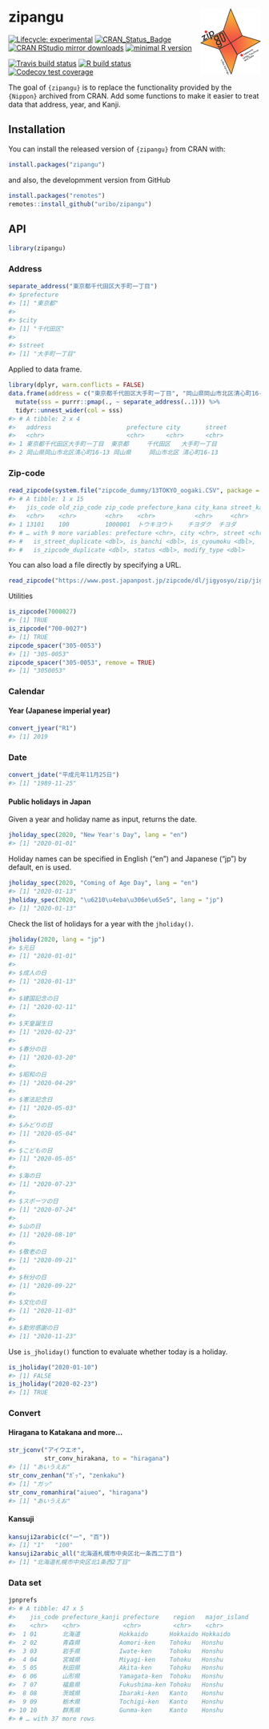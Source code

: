 
<!-- README.md is generated from README.Rmd. Please edit that file -->

# zipangu <img src="man/figures/logo.png" align="right" width="120px" />

<!-- badges: start -->

[![Lifecycle:
experimental](https://img.shields.io/badge/lifecycle-experimental-orange.svg)](https://www.tidyverse.org/lifecycle/#experimental)
[![CRAN\_Status\_Badge](http://www.r-pkg.org/badges/version/zipangu)](https://cran.r-project.org/package=zipangu)
[![CRAN RStudio mirror
downloads](http://cranlogs.r-pkg.org/badges/zipangu?color=FF5254)](https://cran.r-project.org/package=zipangu)
[![minimal R
version](https://img.shields.io/badge/R%3E%3D-3.2.0-blue.svg)](https://cran.r-project.org/)

[![Travis build
status](https://travis-ci.org/uribo/zipangu.svg?branch=master)](https://travis-ci.org/uribo/zipangu)
[![R build
status](https://github.com/uribo/zipangu/workflows/Pkgdown/badge.svg)](https://github.com/uribo/zipangu)
[![Codecov test
coverage](https://codecov.io/gh/uribo/zipangu/branch/master/graph/badge.svg)](https://codecov.io/gh/uribo/zipangu?branch=master)
<!-- badges: end -->

The goal of `{zipangu}` is to replace the functionality provided by the
`{Nippon}` archived from CRAN. Add some functions to make it easier to
treat data that address, year, and Kanji.

## Installation

You can install the released version of `{zipangu}` from CRAN with:

``` r
install.packages("zipangu")
```

and also, the developmment version from GitHub

``` r
install.packages("remotes")
remotes::install_github("uribo/zipangu")
```

## API

``` r
library(zipangu)
```

### Address

``` r
separate_address("東京都千代田区大手町一丁目")
#> $prefecture
#> [1] "東京都"
#> 
#> $city
#> [1] "千代田区"
#> 
#> $street
#> [1] "大手町一丁目"
```

Applied to data frame.

``` r
library(dplyr, warn.conflicts = FALSE)
data.frame(address = c("東京都千代田区大手町一丁目", "岡山県岡山市北区清心町16-13")) %>% 
  mutate(sss = purrr::pmap(., ~ separate_address(..1))) %>% 
  tidyr::unnest_wider(col = sss)
#> # A tibble: 2 x 4
#>   address                     prefecture city       street      
#>   <chr>                       <chr>      <chr>      <chr>       
#> 1 東京都千代田区大手町一丁目  東京都     千代田区   大手町一丁目
#> 2 岡山県岡山市北区清心町16-13 岡山県     岡山市北区 清心町16-13
```

### Zip-code

``` r
read_zipcode(system.file("zipcode_dummy/13TOKYO_oogaki.CSV", package = "zipangu"), "oogaki")
#> # A tibble: 1 x 15
#>   jis_code old_zip_code zip_code prefecture_kana city_kana street_kana
#>   <chr>    <chr>        <chr>    <chr>           <chr>     <chr>      
#> 1 13101    100          1000001  トウキヨウト    チヨダク  チヨダ     
#> # … with 9 more variables: prefecture <chr>, city <chr>, street <chr>,
#> #   is_street_duplicate <dbl>, is_banchi <dbl>, is_cyoumoku <dbl>,
#> #   is_zipcode_duplicate <dbl>, status <dbl>, modify_type <dbl>
```

You can also load a file directly by specifying a URL.

``` r
read_zipcode("https://www.post.japanpost.jp/zipcode/dl/jigyosyo/zip/jigyosyo.zip")
```

Utilities

``` r
is_zipcode(7000027)
#> [1] TRUE
is_zipcode("700-0027")
#> [1] TRUE
zipcode_spacer("305-0053")
#> [1] "305-0053"
zipcode_spacer("305-0053", remove = TRUE)
#> [1] "3050053"
```

### Calendar

#### Year (Japanese imperial year)

``` r
convert_jyear("R1")
#> [1] 2019
```

### Date

``` r
convert_jdate("平成元年11月25日")
#> [1] "1989-11-25"
```

#### Public holidays in Japan

Given a year and holiday name as input, returns the date.

``` r
jholiday_spec(2020, "New Year's Day", lang = "en")
#> [1] "2020-01-01"
```

Holiday names can be specified in English (“en”) and Japanese (“jp”) by
default, en is used.

``` r
jholiday_spec(2020, "Coming of Age Day", lang = "en")
#> [1] "2020-01-13"
jholiday_spec(2020, "\u6210\u4eba\u306e\u65e5", lang = "jp")
#> [1] "2020-01-13"
```

Check the list of holidays for a year with the `jholiday()`.

``` r
jholiday(2020, lang = "jp")
#> $元日
#> [1] "2020-01-01"
#> 
#> $成人の日
#> [1] "2020-01-13"
#> 
#> $建国記念の日
#> [1] "2020-02-11"
#> 
#> $天皇誕生日
#> [1] "2020-02-23"
#> 
#> $春分の日
#> [1] "2020-03-20"
#> 
#> $昭和の日
#> [1] "2020-04-29"
#> 
#> $憲法記念日
#> [1] "2020-05-03"
#> 
#> $みどりの日
#> [1] "2020-05-04"
#> 
#> $こどもの日
#> [1] "2020-05-05"
#> 
#> $海の日
#> [1] "2020-07-23"
#> 
#> $スポーツの日
#> [1] "2020-07-24"
#> 
#> $山の日
#> [1] "2020-08-10"
#> 
#> $敬老の日
#> [1] "2020-09-21"
#> 
#> $秋分の日
#> [1] "2020-09-22"
#> 
#> $文化の日
#> [1] "2020-11-03"
#> 
#> $勤労感謝の日
#> [1] "2020-11-23"
```

Use `is_jholiday()` function to evaluate whether today is a holiday.

``` r
is_jholiday("2020-01-10")
#> [1] FALSE
is_jholiday("2020-02-23")
#> [1] TRUE
```

### Convert

#### Hiragana to Katakana and more…

``` r
str_jconv("アイウエオ", 
          str_conv_hirakana, to = "hiragana")
#> [1] "あいうえお"
str_conv_zenhan("ｶﾞｯ", "zenkaku")
#> [1] "ガッ"
str_conv_romanhira("aiueo", "hiragana")
#> [1] "あいうえお"
```

#### Kansuji

``` r
kansuji2arabic(c("一", "百"))
#> [1] "1"   "100"
kansuji2arabic_all("北海道札幌市中央区北一条西二丁目")
#> [1] "北海道札幌市中央区北1条西2丁目"
```

### Data set

``` r
jpnprefs
#> # A tibble: 47 x 5
#>    jis_code prefecture_kanji prefecture    region   major_island
#>    <chr>    <chr>            <chr>         <chr>    <chr>       
#>  1 01       北海道           Hokkaido      Hokkaido Hokkaido    
#>  2 02       青森県           Aomori-ken    Tohoku   Honshu      
#>  3 03       岩手県           Iwate-ken     Tohoku   Honshu      
#>  4 04       宮城県           Miyagi-ken    Tohoku   Honshu      
#>  5 05       秋田県           Akita-ken     Tohoku   Honshu      
#>  6 06       山形県           Yamagata-ken  Tohoku   Honshu      
#>  7 07       福島県           Fukushima-ken Tohoku   Honshu      
#>  8 08       茨城県           Ibaraki-ken   Kanto    Honshu      
#>  9 09       栃木県           Tochigi-ken   Kanto    Honshu      
#> 10 10       群馬県           Gunma-ken     Kanto    Honshu      
#> # … with 37 more rows
```

